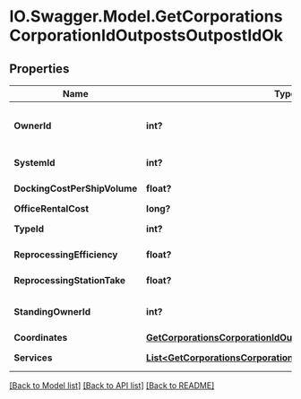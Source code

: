 # IO.Swagger.Model.GetCorporationsCorporationIdOutpostsOutpostIdOk
## Properties

Name | Type | Description | Notes
------------ | ------------- | ------------- | -------------
**OwnerId** | **int?** | The entity that owns the station (e.g. the entity whose logo is on the station services bar) | 
**SystemId** | **int?** | The ID of the solar system the outpost rests in | 
**DockingCostPerShipVolume** | **float?** | docking_cost_per_ship_volume number | 
**OfficeRentalCost** | **long?** | office_rental_cost integer | 
**TypeId** | **int?** | The type ID of the given outpost | 
**ReprocessingEfficiency** | **float?** | reprocessing_efficiency number | 
**ReprocessingStationTake** | **float?** | reprocessing_station_take number | 
**StandingOwnerId** | **int?** | The owner ID that sets the ability for someone to dock based on standings. | 
**Coordinates** | [**GetCorporationsCorporationIdOutpostsOutpostIdCoordinates**](GetCorporationsCorporationIdOutpostsOutpostIdCoordinates.md) |  | 
**Services** | [**List&lt;GetCorporationsCorporationIdOutpostsOutpostIdService&gt;**](GetCorporationsCorporationIdOutpostsOutpostIdService.md) | A list of services the given outpost provides | 

[[Back to Model list]](../README.md#documentation-for-models) [[Back to API list]](../README.md#documentation-for-api-endpoints) [[Back to README]](../README.md)

